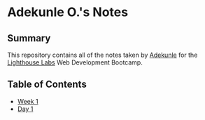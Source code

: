 # Adekunle O.'s Notes

## Summary

This repository contains all of the notes taken by [Adekunle](https://github.com/KunleDev2) for the [Lighthouse Labs](https://www.lighthouselabs.ca/) Web Development Bootcamp.

## Table of Contents

* [Week 1](/Week_1)
 * [Day 1](/Week_1/Day_1)